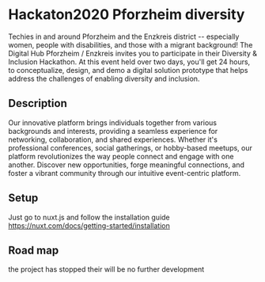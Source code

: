 # Hackaton2020 Pforzheim diversity
Techies in and around Pforzheim and the Enzkreis district -- especially women, people with disabilities, and those with a migrant background! The Digital Hub Pforzheim / Enzkreis invites you to participate in their Diversity & Inclusion Hackathon. At this event held over two days, you'll get 24 hours, to conceptualize, design, and demo a digital solution prototype that helps address the challenges of enabling diversity and inclusion.
  
## Description
Our innovative platform brings individuals together from various backgrounds and interests, providing a seamless experience for networking, collaboration, and shared experiences. Whether it's professional conferences, social gatherings, or hobby-based meetups, our platform revolutionizes the way people connect and engage with one another. Discover new opportunities, forge meaningful connections, and foster a vibrant community through our intuitive event-centric platform.

## Setup
Just go to nuxt.js and follow the installation guide
https://nuxt.com/docs/getting-started/installation

## Road map
the project has stopped their will be no further development
